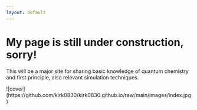 ```yaml
---
layout: default
---
```

<h1>My page is still under construction, sorry!</h1>
<p>This will be a major site for sharing basic knowledge of quantum chemistry and first principle, 
    also relevant simulation techniques.</p>
![cover](https://github.com/kirk0830/kirk0830.github.io/raw/main/images/index.jpg)
